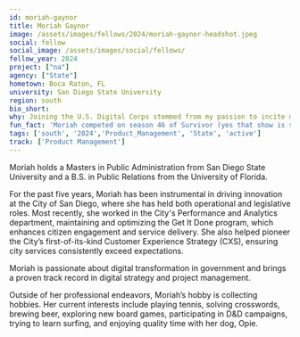 ```yaml
---
id: moriah-gaynor
title: Moriah Gaynor
image: /assets/images/fellows/2024/moriah-gaynor-headshot.jpeg
social: fellow
social_image: /assets/images/social/fellows/
fellow_year: 2024
project: ["na"]
agency: ["State"]
hometown: Boca Raton, FL
university: San Diego State University
region: south
bio_short: 
why: Joining the U.S. Digital Corps stemmed from my passion to incite meaningful change through technology. As a USDC Fellow, I will have the opportunity to leverage my product management skills while collaborating with fellow innovators and working on impactful projects.
fun_fact: 'Moriah competed on season 46 of Survivor (yes that show is still on!).'
tags: ['south', '2024','Product_Management', 'State', 'active']
track: ['Product Management']
---
```


Moriah holds a Masters in Public Administration from San Diego State University and a B.S. in Public Relations from the University of Florida.

For the past five years, Moriah has been instrumental in driving innovation at the City of San Diego, where she has held both operational and legislative roles. Most recently, she worked in the City's Performance and Analytics department, maintaining and optimizing the Get It Done program, which enhances citizen engagement and service delivery. She also helped pioneer the City’s first-of-its-kind Customer Experience Strategy (CXS), ensuring city services consistently exceed expectations.

Moriah is passionate about digital transformation in government and brings a proven track record in digital strategy and project management. 

Outside of her professional endeavors, Moriah’s hobby is collecting hobbies. Her current interests include playing tennis, solving crosswords, brewing beer, exploring new board games, participating in D&D campaigns, trying to learn surfing, and enjoying quality time with her dog, Opie.
